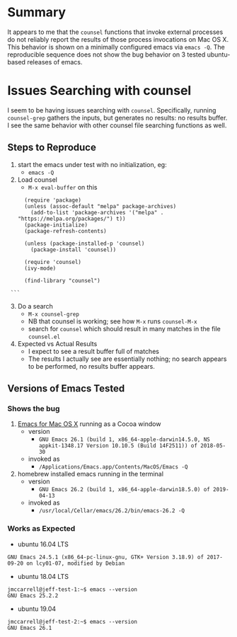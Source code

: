 # Summary

It appears to me that the `counsel` functions that invoke external processes do not reliably report the
results of those process invocations on Mac OS X. This behavior is shown on a minimally configured emacs via
`emacs -Q`.  The reproducible sequence does not show the bug behavior on 3 tested ubuntu-based releases of emacs.

# Issues Searching with counsel

I seem to be having issues searching with `counsel`. Specifically, running `counsel-grep` gathers the
inputs, but generates no results: no results buffer. I see the same behavior with other counsel file
searching functions as well.

## Steps to Reproduce

   1. start the emacs under test with no initialization, eg:
      - `emacs -Q`
   2. Load counsel
      - `M-x eval-buffer` on this
      ```
        (require 'package)
        (unless (assoc-default "melpa" package-archives)
          (add-to-list 'package-archives '("melpa" . "https://melpa.org/packages/") t))
        (package-initialize)
        (package-refresh-contents)

        (unless (package-installed-p 'counsel)
          (package-install 'counsel))

        (require 'counsel)
        (ivy-mode)

        (find-library "counsel")
     ```
   3. Do a search
      - `M-x counsel-grep`
      - NB that counsel is working; see how `M-x` runs `counsel-M-x`
      - search for `counsel` which should result in many matches in the file `counsel.el`
   4. Expected vs Actual Results
      - I expect to see a result buffer full of matches
      - The results I actually see are essentially nothing; no search appears to be performed, no results buffer appears.

## Versions of Emacs Tested

### Shows the bug

   1. [Emacs for Mac OS X](https://emacsformacosx.com/) running as a Cocoa window
      - version
        - `GNU Emacs 26.1 (build 1, x86_64-apple-darwin14.5.0, NS appkit-1348.17 Version 10.10.5 (Build 14F2511)) of 2018-05-30`
      - invoked as
        - `/Applications/Emacs.app/Contents/MacOS/Emacs -Q`
   2. homebrew installed emacs running in the terminal
      - version
        - `GNU Emacs 26.2 (build 1, x86_64-apple-darwin18.5.0) of 2019-04-13`
      - invoked as
        - `/usr/local/Cellar/emacs/26.2/bin/emacs-26.2 -Q`

### Works as Expected

- ubuntu 16.04 LTS

```
GNU Emacs 24.5.1 (x86_64-pc-linux-gnu, GTK+ Version 3.18.9) of 2017-09-20 on lcy01-07, modified by Debian
```

- ubuntu 18.04 LTS

```
jmccarrell@jeff-test-1:~$ emacs --version
GNU Emacs 25.2.2
```

- ubuntu 19.04

```
jmccarrell@jeff-test-2:~$ emacs --version
GNU Emacs 26.1
```

